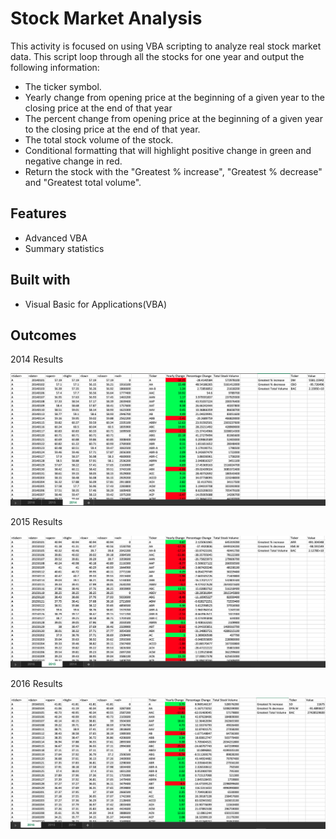 # Stock Market Analysis

This activity is focused on using VBA scripting to analyze real stock market data. This script loop through all the stocks for one year and output the following information:

* The ticker symbol.
* Yearly change from opening price at the beginning of a given year to the closing price at the end of that year
* The percent change from opening price at the beginning of a given year to the closing price at the end of that year.
* The total stock volume of the stock.
* Conditional formatting that will highlight positive change in green and negative change in red.
* Return the stock with the "Greatest % increase", "Greatest % decrease" and "Greatest total volume".

## Features 

* Advanced VBA 
* Summary statistics

## Built with 

* Visual Basic for Applications(VBA)

## Outcomes

2014 Results

![2014.png](VBAStocks/2014.png)

2015 Results

![2015.png](VBAStocks/2015.png)

2016 Results

![2016.png](VBAStocks/2016.png)


